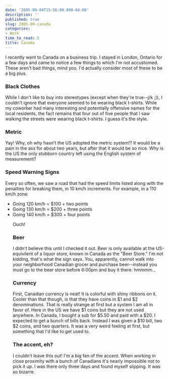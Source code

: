 ```yaml
---
date: '2005-09-04T15:56:00.000-04:00'
description: ''
published: true
slug: 2005-09-canada
categories:
- Work
time_to_read: 5
title: Canada
---
```


I recently went to Canada on a business trip. I stayed in London, Ontario for a few days and came to notice a few things to which I'm not accustomed. These aren't bad things, mind you. I'd actually consider most of these to be a big plus.

<h3>Black Clothes</h3>While I don't like to buy into stereotypes (except when they're true--j/k ;)), I couldn't ignore that everyone seemed to be wearing black t-shirts. While my coworker had many interesting and potentially offensive names for the local residents, the fact remains that four out of five people that I saw walking the streets were wearing black t-shirts. I guess it's the style.

<h3>Metric</h3>Yay! Why, oh why hasn't the US adopted the metric system!? It would be a pain in the ass for about two years, but after that it would be so nice. Why is the US the only stubborn country left using the English system of measurement?

<h3>Speed Warning Signs</h3>Every so often, we saw a road that had the speed limits listed along with the penalties for breaking them, in 10 km/h increments. For example, in a 110 km/h zone:<ul><li>Going 120 km/h = $100 + two points</li><li>Going 130 km/h = $200 + three points</li><li>Going 140 km/h = $300 + four points</li>

Ouch!

<h3>Beer</h3>I didn't believe this until I checked it out. Beer is only available at the US-equivilent of a liquor store, known in Canada as the "Beer Store." I'm not kidding, that's what the sign says. You, apparently, cannot walk into your neighborhood Canadian grocer and purchase beer--instead you must go to the beer store before 6:00pm and buy it there. hmmmm...

<h3>Currency</h3>First, Canadian currency is neat! It is colorful with shiny ribbons on it. Cooler than that though, is that they have coins in $1 and $2 denominations. That is really strange at first but a system I am all in favor of. Here in the US we have $1 coins but they are not used anywhere. In Canada, I bought a sub for $5.50 and paid with a $20. I expected to get a bunch of bills back. Instead I was given a $10 bill, two $2 coins, and two quarters. It was a very weird feeling at first, but something that I'd like to get used to.

<h3>The accent, eh?</h3>I couldn't leave this out! I'm a big fan of the accent. When working in close proximity with a bunch of Canadians it's nearly impossible not to pick it up. I was there only three days and found myself slipping. It was so bizarre.</ul>